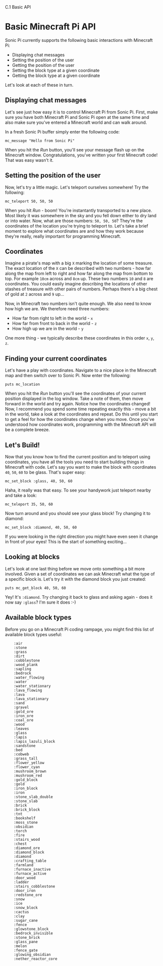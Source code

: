C.1 Basic API

# Basic Minecraft Pi API

Sonic Pi currently supports the following basic interactions with Minecraft Pi:

* Displaying chat messages
* Setting the position of the user
* Getting the position of the user
* Setting the block type at a given coordinate
* Getting the block type at a given coordinate


Let's look at each of these in turn.

## Displaying chat messages

Let's see just how easy it is to control Minecraft Pi from Sonic
Pi. First, make sure you have both Minecraft Pi and Sonic Pi open at the
same time and also make sure you've entered a Minecraft world and can
walk around.

In a fresh Sonic Pi buffer simply enter the following code:

```
mc_message "Hello from Sonic Pi"
```

When you hit the *Run* button, you'll see your message flash up on the
Minecraft window. Congratulations, you've written your first Minecraft
code! That was easy wasn't it.

## Setting the position of the user

Now, let's try a little magic. Let's teleport ourselves somewhere! Try
the following:

```
mc_teleport 50, 50, 50
```

When you hit *Run* - boom! You're instantantly transported to a new
place. Most likely it was somewhere in the sky and you fell down either
to dry land or into water. Now, what are those numbers: `50, 50, 50`?
They're the coordinates of the location you're trying to teleport
to. Let's take a brief moment to explore what coordinates are and how
they work because they're really, really important for programming
Minecraft.

## Coordinates

Imagine a pirate's map with a big `X` marking the location of some
treasure. The exact location of the `X` can be described with two
numbers - how far along the map from left to right and how far along the
map from bottom to top. For example `10cm` across and `8cm` up. These
two numbers `10` and `8` are coordinates. You could easily imagine
describing the locations of other stashes of treasure with other pairs
of numbers. Perhaps there's a big chest of gold at `2` across and `9`
up...

Now, in Minecraft two numbers isn't quite enough. We also need to know
how high we are. We therefore need three numbers:

* How far from right to left in the world - `x`
* How far from front to back in the world - `z`
* How high up we are in the world - `y`

One more thing - we typically describe these coordinates in this order
`x`, `y`, `z`.

## Finding your current coordinates

Let's have a play with coordinates. Navigate to a nice place in the
Minecraft map and then switch over to Sonic Pi. Now enter the following:

```
puts mc_location
```

When you hit the *Run* button you'll see the coordinates of your current
position displayed in the log window. Take a note of them, then move
forward in the world and try again. Notice how the coordinates changed!
Now, I recommend you spend some time repeating exactly this - move a bit
in the world, take a look at the coordinates and repeat. Do this until
you start to get a feel for how the coordinates change when you
move. Once you've understood how coordinates work, programming with the
Minecraft API will be a complete breeze.

## Let's Build!

Now that you know how to find the current position and to teleport using
coordinates, you have all the tools you need to start building things in
Minecraft with code. Let's say you want to make the block with
coordinates `40`, `50`, `60` to be glass. That's super easy:

```
mc_set_block :glass, 40, 50, 60
```

Haha, it really was that easy. To see your handywork just teleport
nearby and take a look:

```
mc_teleport 35, 50, 60
```

Now turn around and you should see your glass block! Try changing it to
diamond:

```
mc_set_block :diamond, 40, 50, 60
```

If you were looking in the right direction you might have even seen it
change in front of your eyes! This is the start of something exciting...

## Looking at blocks

Let's look at one last thing before we move onto something a bit more
involved. Given a set of coordinates we can ask Minecraft what the type
of a specific block is. Let's try it with the diamond block you just
created:

```
puts mc_get_block 40, 50, 60
```

Yey! It's `:diamond`. Try changing it back to glass and asking again -
does it now say `:glass`? I'm sure it does :-)

## Available block types

Before you go on a Minecraft Pi coding rampage, you might find this list
of available block types useful:

        :air
        :stone
        :grass
        :dirt
        :cobblestone
        :wood_plank
        :sapling
        :bedrock
        :water_flowing
        :water
        :water_stationary
        :lava_flowing
        :lava
        :lava_stationary
        :sand
        :gravel
        :gold_ore
        :iron_ore
        :coal_ore
        :wood
        :leaves
        :glass
        :lapis
        :lapis_lazuli_block
        :sandstone
        :bed
        :cobweb
        :grass_tall
        :flower_yellow
        :flower_cyan
        :mushroom_brown
        :mushroom_red
        :gold_block
        :gold
        :iron_block
        :iron
        :stone_slab_double
        :stone_slab
        :brick
        :brick_block
        :tnt
        :bookshelf
        :moss_stone
        :obsidian
        :torch
        :fire
        :stairs_wood
        :chest
        :diamond_ore
        :diamond_block
        :diamond
        :crafting_table
        :farmland
        :furnace_inactive
        :furnace_active
        :door_wood
        :ladder
        :stairs_cobblestone
        :door_iron
        :redstone_ore
        :snow
        :ice
        :snow_block
        :cactus
        :clay
        :sugar_cane
        :fence
        :glowstone_block
        :bedrock_invisible
        :stone_brick
        :glass_pane
        :melon
        :fence_gate
        :glowing_obsidian
        :nether_reactor_core
